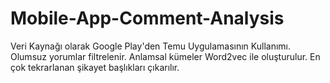# Mobile-App-Comment-Analysis
Veri Kaynağı olarak Google Play'den Temu Uygulamasının Kullanımı. Olumsuz yorumlar filtrelenir. Anlamsal kümeler Word2vec ile oluşturulur. En çok tekrarlanan şikayet başlıkları çıkarılır.
